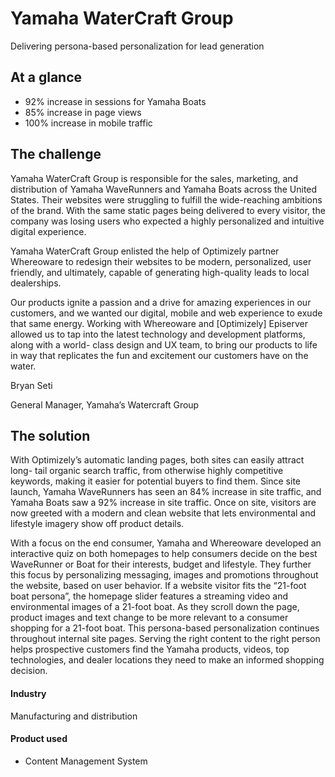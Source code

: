# Yamaha WaterCraft Group

Delivering persona-based personalization for lead generation

## At a glance

- 92% increase in sessions for Yamaha Boats
- 85% increase in page views
- 100% increase in mobile traffic

## The challenge

Yamaha WaterCraft Group is responsible for the sales, marketing, and
distribution of Yamaha WaveRunners and Yamaha Boats across the United States.
Their websites were struggling to fulfill the wide-reaching ambitions of the
brand. With the same static pages being delivered to every visitor, the company
was losing users who expected a highly personalized and intuitive digital
experience.

Yamaha WaterCraft Group enlisted the help of Optimizely partner Whereoware to
redesign their websites to be modern, personalized, user friendly, and
ultimately, capable of generating high-quality leads to local dealerships.

Our products ignite a passion and a drive for amazing experiences in our
customers, and we wanted our digital, mobile and web experience to exude that
same energy. Working with Whereoware and [Optimizely] Episerver allowed us to
tap into the latest technology and development platforms, along with a world-
class design and UX team, to bring our products to life in way that replicates
the fun and excitement our customers have on the water.

Bryan Seti

General Manager, Yamaha’s Watercraft Group

## The solution

With Optimizely’s automatic landing pages, both sites can easily attract long-
tail organic search traffic, from otherwise highly competitive keywords, making
it easier for potential buyers to find them. Since site launch, Yamaha
WaveRunners has seen an 84% increase in site traffic, and Yamaha Boats saw a 92%
increase in site traffic. Once on site, visitors are now greeted with a modern
and clean website that lets environmental and lifestyle imagery show off product
details.

With a focus on the end consumer, Yamaha and Whereoware developed an interactive
quiz on both homepages to help consumers decide on the best WaveRunner or Boat
for their interests, budget and lifestyle. They further this focus by
personalizing messaging, images and promotions throughout the website, based on
user behavior. If a website visitor fits the “21-foot boat persona”, the
homepage slider features a streaming video and environmental images of a 21-foot
boat. As they scroll down the page, product images and text change to be more
relevant to a consumer shopping for a 21-foot boat. This persona-based
personalization continues throughout internal site pages. Serving the right
content to the right person helps prospective customers find the Yamaha
products, videos, top technologies, and dealer locations they need to make an
informed shopping decision.

#### Industry

Manufacturing and distribution

#### Product used

- Content Management System
